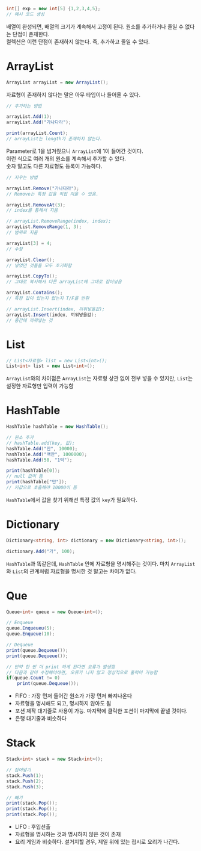 
```csharp
int[] exp = new int[5] {1,2,3,4,5};
// 예시 코드 생성
```

배열이 완성되면, 배열의 크기가 계속해서 고정이 된다. 원소를 추가하거나 줄일 수 없다는 단점이 존재한다. <br>
컬렉션은 이런 단점이 존재하지 않는다. 즉, 추가하고 줄일 수 있다. <br>

# ArrayList
```csharp
ArrayList arrayList = new ArrayList();
```
자료형이 존재하지 않다는 말은 아무 타입이나 들어올 수 있다.

```csharp
// 추가하는 방법

arrayList.Add(1); 
arrayList.Add("가나다라");

print(arrayList.Count);
// arrayList는 length가 존재하지 않는다. 
```
Parameter로 1을 넘겨줬으니 `ArrayList`에 1이 들어간 것이다.<br>
이런 식으로 여러 개의 원소를 계속해서 추가할 수 있다. <br>
숫자 말고도 다른 자료형도 등록이 가능하다.

```csharp
// 지우는 방법

arrayList.Remove("가나다라");
// Remove는 특정 값을 직접 지울 수 있음.

arrayList.RemoveAt(3);
// index를 통해서 지움

// arrayList.RemoveRange(index, index);
arrayList.RemoveRange(1, 3);
// 범위로 지움 

arrayList[3] = 4;
// 수정

arrayList.Clear();
// 넣었던 것들을 모두 초기화함

arrayList.CopyTo();
// 그대로 복사해서 다른 arrayList에 그대로 집어넣음

arrayList.Contains();
// 특정 값이 있는지 없는지 T/F를 반환

// arrayList.Insert(index, 끼워넣을값);
arrayList.Insert(index, 끼워넣을값);
// 중간에 끼워넣는 것
```

# List
```csharp
// List<자료형> list = new List<int>();
List<int> list = new List<int>();
``` 

`ArrayList`와의 차이점은 `ArrayList`는 자료형 상관 없이 전부 넣을 수 있지만, `List`는 설정한 자료형만 입력이 가능함

# HashTable
```csharp
HashTable hashTable = new HashTable();

// 원소 추가
// hashTable.add(key, 값);
hashTable.Add("만", 10000);
hashTable.Add("백만", 1000000);
hashTable.Add(50, "1억");

print(hashTable[0]);
// null 값이 뜸
print(hashTable["만"]);
// 키값으로 호출해야 10000이 뜸
```

`HashTable`에서 값을 찾기 위해선 특정 값의 `key`가 필요하다. <br>

# Dictionary
```csharp
Dictionary<string, int> dictionary = new Dictionary<string, int>();

dictionary.Add("가", 100);
```
`HashTable`과 똑같은데, `HashTable` 안에 자료형을 명시해주는 것이다. 마치 `ArrayList`와 `List`의 관계처럼 자료형을 명시한 것 말고는 차이가 없다.

# Que
```csharp
Queue<int> queue = new Queue<int>();

// Enqueue
queue.Enqueueu(5);
queue.Enqueue(10);

// Dequeue
print(queue.Dequeue());
print(queue.Dequeue());

// 만약 한 번 더 print 하게 된다면 오류가 발생함 
// 다음과 같이 수정해야하면, 오류가 나지 않고 정상적으로 출력이 가능함
if(queue.Count != 0)
    print(queue.Dequeue());
```
- FIFO : 가장 먼저 들어간 원소가 가장 먼저 빠져나온다
- 자료형을 명시해도 되고, 명시하지 않아도 됨
- 포션 제작 대기줄로 사용이 가능. 마지막에 클릭한 포션이 마지막에 끝낼 것이다.
- 은행 대기줄과 비슷하다

# Stack 
```csharp
Stack<int> stack = new Stack<int>();

// 집어넣기
stack.Push(1);
stack.Push(2);
stack.Push(3);

// 빼기
print(stack.Pop());
print(stack.Pop());
print(stack.Pop());
```
- LIFO : 후입선출 
- 자료형을 명시하는 것과 명시하지 않은 것이 존재
- 요리 게임과 비슷하다. 설거지할 경우, 제일 위에 있는 접시로 요리가 나간다.